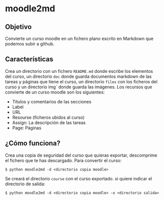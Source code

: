 # moodle2md

## Objetivo

Convierte un curso moodle en un fichero plano escrito en Markdown que podemos subir a github.

## Características

Crea un directorio con un fichero `README.md` donde escribe los elementos del curso, un directorio `doc` donde guarda documentos markdown de las tareas y páginas que tiene el curso, un directorio `files` con los ficheros del curso y un directorio ìmg` donde guarda las imágenes.
Los recursos que convierte de un curso moodle son los siguientes:

* Títulos y comentarios de las secciones
* Label
* URL
* Resourse (ficheros ubidos al curso)
* Assign: La descripción de las tareas
* Page: Páginas

## ¿Cómo funciona?

Crea una copia de seguridad del curso que quieras exportar, descomprime el fichero que te has descargado. Para convertir el curso:

	$ python moodle2md -d <directorio copia moodle>

Se creará el directorio `course` con el curso exportado. si quiere indicar el directorio de salida:

	$ python moodle2md -d <directorio copia moodle> -o <directorio salida>

	